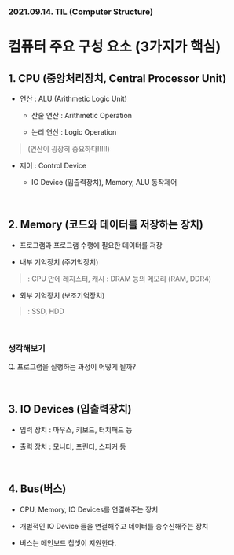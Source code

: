 ### 2021.09.14. TIL (Computer Structure)

# 컴퓨터 주요 구성 요소 (3가지가 핵심)

## 1. CPU (중앙처리장치, Central Processor Unit)

* 연산 : ALU (Arithmetic Logic Unit)
	
	* 산술 연산 : Arithmetic Operation
	
	* 논리 연산 : Logic Operation

> (연산이 굉장히 중요하다!!!!!)


* 제어 : Control Device

	* IO Device (입출력장치), Memory, ALU 동작제어

<br>

## 2. Memory (코드와 데이터를 저장하는 장치)

* 프로그램과 프로그램 수행에 필요한 데이터를 저장

* 내부 기억장치 (주기억장치)
>: CPU 안에 레지스터, 캐시
>: DRAM 등의 메모리 (RAM, DDR4)

* 외부 기억장치 (보조기억장치) 
>: SSD, HDD

<br>

### 생각해보기

Q. 프로그램을 실행하는 과정이 어떻게 될까?


<br>

## 3. IO Devices (입출력장치)

* 입력 장치 : 마우스, 키보드, 터치패드 등

* 출력 장치 : 모니터, 프린터, 스피커 등

<br>

## 4. Bus(버스)

* CPU, Memory, IO Devices를 연결해주는 장치

* 개별적인 IO Device 들을 연결해주고 데이터를 송수신해주는 장치

* 버스는 메인보드 칩셋이 지원한다.
